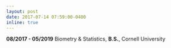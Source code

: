 ```yaml
---
layout: post
date: 2017-07-14 07:59:00-0400
inline: true
---
```


**08/2017 - 05/2019** Biometry & Statistics, **B.S.**, Cornell University